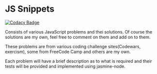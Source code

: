 # JS Snippets

[![Codacy Badge](https://api.codacy.com/project/badge/Grade/b871db59f2544adb906bec4da66cda3a)](https://www.codacy.com/app/BrianLusina/JS-Snippets?utm_source=github.com&utm_medium=referral&utm_content=BrianLusina/JS-Snippets&utm_campaign=badger)

Consists of various JavaScript problems and thei solutions. Of course the solutions are my own, feel free to comment on them and add on to them.

These problems are from various coding challenge sites(Codewars, exercism), some from FreeCode Camp and others are my own.

Each problem will have a brief description as to what is required and their tests will be provided and implemented using jasmine-node.

